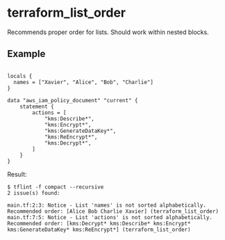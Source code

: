 # terraform_list_order

Recommends proper order for lists. Should work within nested blocks.

## Example

```hcl

locals {
  names = ["Xavier", "Alice", "Bob", "Charlie"]
}

data "aws_iam_policy_document" "current" {
    statement {
        actions = [
            "kms:Describe*",
            "kms:Encrypt*",
            "kms:GenerateDataKey*",
            "kms:ReEncrypt*",
            "kms:Decrypt*",
        ]
    }
}
```

Result:
```
$ tflint -f compact --recursive
2 issue(s) found:

main.tf:2:3: Notice - List 'names' is not sorted alphabetically. Recommended order: [Alice Bob Charlie Xavier] (terraform_list_order)
main.tf:7:5: Notice - List 'actions' is not sorted alphabetically. Recommended order: [kms:Decrypt* kms:Describe* kms:Encrypt* kms:GenerateDataKey* kms:ReEncrypt*] (terraform_list_order)
```
